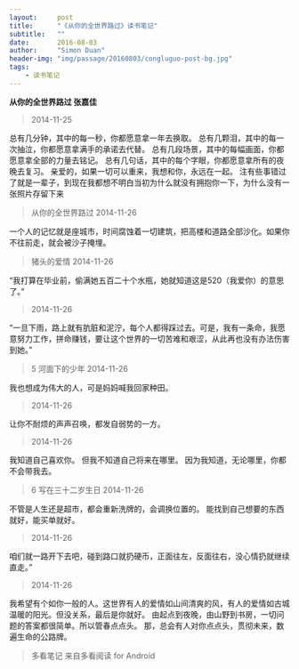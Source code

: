 ```yaml
---
layout:     post
title:      "《从你的全世界路过》读书笔记"
subtitle:   ""
date:       2016-08-03
author:     "Simon Duan"
header-img: "img/passage/20160803/congluguo-post-bg.jpg"
tags:
    - 读书笔记
---
```



 <b>从你的全世界路过 张嘉佳 </b>

>2014-11-25

总有几分钟，其中的每一秒，你都愿意拿一年去换取。
总有几颗泪，其中的每一次抽泣，你都愿意拿满手的承诺去代替。
总有几段场景，其中的每幅画面，你都愿意拿全部的力量去铭记。
总有几句话，其中的每个字眼，你都愿意拿所有的夜晚去复习。
亲爱的，如果一切可以重来，我想和你，永远在一起。
注有些事错过了就是一辈子，到现在我都想不明白当初为什么就没有拥抱你一下，为什么没有一张照片存留下来

>从你的全世界路过
2014-11-26

一个人的记忆就是座城市，时间腐蚀着一切建筑，把高楼和道路全部沙化。如果你不往前走，就会被沙子掩埋。

>猪头的爱情
2014-11-26

“我打算在毕业前，偷满她五百二十个水瓶，她就知道这是520（我爱你）的意思了。”
>2014-11-26

“一旦下雨，路上就有肮脏和泥泞，每个人都得踩过去。可是，我有一条命，我愿意努力工作，拼命赚钱，要让这个世界的一切苦难和艰涩，从此再也没有办法伤害到她。”

>5 河面下的少年
2014-11-26

我也想成为伟大的人，可是妈妈喊我回家种田。
>2014-11-26

让你不耐烦的声声召唤，都发自弱势的一方。
>2014-11-26

我知道自己喜欢你。
但我不知道自己将来在哪里。
因为我知道，无论哪里，你都不会带我去。
>6 写在三十二岁生日
2014-11-26

不管是人生还是超市，都会重新洗牌的，会调换位置的。
能找到自己想要的东西就好，能买单就好。

>2014-11-26

咱们就一路开下去吧，碰到路口就扔硬币，正面往左，反面往右，没心情扔就继续直走。”

>2014-11-26

我希望有个如你一般的人。这世界有人的爱情如山间清爽的风，有人的爱情如古城温暖的阳光。但没关系，最后是你就好。
由起点到夜晚，由山野到书房，一切问题的答案都很简单。所以管春点点头。
那，总会有人对你点点头，贯彻未来，数遍生命的公路牌。
>多看笔记 来自多看阅读 for Android
